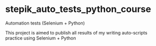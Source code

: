 # stepik_auto_tests_python_course
Automation tests (Selenium + Python)

This project is aimed to publish all results of my writing auto-scripts practice using Selenium + Python
